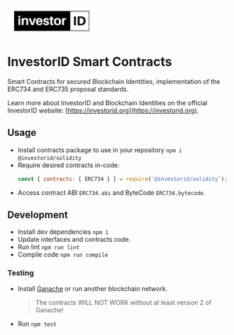 ![InvestorID Smart Contracts](./investorid_logo-small.png)

# InvestorID Smart Contracts

Smart Contracts for secured Blockchain Identities, implementation of the ERC734 and ERC735 proposal standards.

Learn more about InvestorID and Blockchain Identities on the official InvestorID website: [https://investorid.org](https://investorid.org). 

## Usage

- Install contracts package to use in your repository `npm i @investorid/solidity`
- Require desired contracts in-code:
  ```javascript
  const { contracts: { ERC734 } } = require('@investorid/solidity');
  ```
- Access contract ABI `ERC734.abi` and ByteCode `ERC734.bytecode`.

## Development

- Install dev dependencies `npm i`
- Update interfaces and contracts code.
- Run lint `npm run lint`
- Compile code `npm run compile`

### Testing

- Install [Ganache](https://www.trufflesuite.com/ganache) or run another blockchain network.
  
  > The contracts WILL NOT WORK without at least version 2 of Ganache!
  
- Run `npm test`

